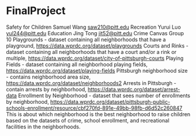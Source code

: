# FinalProject
Safety for Children
Samuel Wang saw210@pitt.edu Recreation
Yurui Luo yul244@pitt.edu Education
Jing Tong jit52@pitt.edu Crime
Canvas Group 10
Playgrounds - dataset containing all neighborhoods that have a playground, https://data.wprdc.org/dataset/playgrounds
Courts and Rinks - dataset containing all neighborhoods that have a court and/or a rink or multiple, https://data.wprdc.org/dataset/city-of-pittsburgh-courts
Playing Fields - dataset containing all neighborhood playing fields, https://data.wprdc.org/dataset/playing-fields
Pittsburgh neighborhood size - contains neighborhood area size, https://data.wprdc.org/dataset/neighborhoods2
Arrests in Pittsburgh - contain arrests by neighborhood, https://data.wprdc.org/dataset/arrest-data
Enrollment by Neighborhood - dataset that sees number of enrollments by neighborhood, https://data.wprdc.org/dataset/pittsburgh-public-schools-enrollment/resource/cbf270fd-891e-49bb-98fb-d6d52c260847
This is about which neighborhood is the best neighborhood to raise children based on the datasets of crime, school enrollment, and recreational facilities in the neighborhoods.